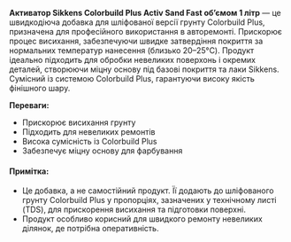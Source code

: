 **Активатор Sikkens Colorbuild Plus Activ Sand Fast об’ємом 1 літр** — це швидкодіюча добавка для шліфованої версії грунту Colorbuild Plus, призначена для професійного використання в авторемонті. Прискорює процес висихання, забезпечуючи швидке затвердіння покриття за нормальних температур нанесення (близько 20–25°C). Продукт ідеально підходить для обробки невеликих поверхонь і окремих деталей, створюючи міцну основу під базові покриття та лаки Sikkens. Сумісний із системою Colorbuild Plus, гарантуючи високу якість фінішного шару.

**Переваги:**

- Прискорює висихання грунту
- Підходить для невеликих ремонтів
- Висока сумісність із Colorbuild Plus
- Забезпечує міцну основу для фарбування

#### Примітка:

- Це добавка, а не самостійний продукт. Її додають до шліфованого грунту Colorbuild Plus у пропорціях, зазначених у технічному листі (TDS), для прискорення висихання та підготовки поверхні.
- Продукт особливо корисний для швидкого ремонту невеликих ділянок, де потрібна оперативність.
